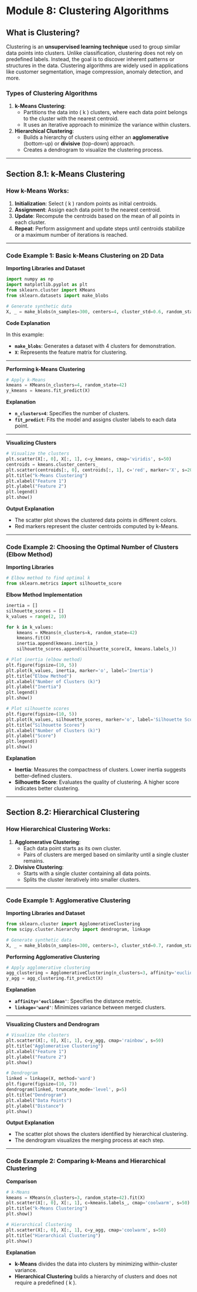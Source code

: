 # Module 8: Clustering Algorithms

## What is Clustering?

Clustering is an **unsupervised learning technique** used to group similar data points into clusters. Unlike classification, clustering does not rely on predefined labels. Instead, the goal is to discover inherent patterns or structures in the data. Clustering algorithms are widely used in applications like customer segmentation, image compression, anomaly detection, and more.

### Types of Clustering Algorithms

1. **k-Means Clustering**:
    - Partitions the data into \( k \) clusters, where each data point belongs to the cluster with the nearest centroid.
    - It uses an iterative approach to minimize the variance within clusters.
2. **Hierarchical Clustering**:
    - Builds a hierarchy of clusters using either an **agglomerative** (bottom-up) or **divisive** (top-down) approach.
    - Creates a dendrogram to visualize the clustering process.

---

## Section 8.1: k-Means Clustering

### How k-Means Works:

1. **Initialization**: Select \( k \) random points as initial centroids.
2. **Assignment**: Assign each data point to the nearest centroid.
3. **Update**: Recompute the centroids based on the mean of all points in each cluster.
4. **Repeat**: Perform assignment and update steps until centroids stabilize or a maximum number of iterations is reached.

---

### Code Example 1: Basic k-Means Clustering on 2D Data

**Importing Libraries and Dataset**

```python
import numpy as np
import matplotlib.pyplot as plt
from sklearn.cluster import KMeans
from sklearn.datasets import make_blobs

# Generate synthetic data
X, _ = make_blobs(n_samples=300, centers=4, cluster_std=0.6, random_state=42)

```

**Code Explanation**

In this example:

- **`make_blobs`**: Generates a dataset with 4 clusters for demonstration.
- **`X`**: Represents the feature matrix for clustering.

---

**Performing k-Means Clustering**

```python
# Apply k-Means
kmeans = KMeans(n_clusters=4, random_state=42)
y_kmeans = kmeans.fit_predict(X)

```

**Explanation**

- **`n_clusters=4`**: Specifies the number of clusters.
- **`fit_predict`**: Fits the model and assigns cluster labels to each data point.

---

**Visualizing Clusters**

```python
# Visualize the clusters
plt.scatter(X[:, 0], X[:, 1], c=y_kmeans, cmap='viridis', s=50)
centroids = kmeans.cluster_centers_
plt.scatter(centroids[:, 0], centroids[:, 1], c='red', marker='X', s=200, label='Centroids')
plt.title("k-Means Clustering")
plt.xlabel("Feature 1")
plt.ylabel("Feature 2")
plt.legend()
plt.show()

```

**Output Explanation**

- The scatter plot shows the clustered data points in different colors.
- Red markers represent the cluster centroids computed by k-Means.

---

### Code Example 2: Choosing the Optimal Number of Clusters (Elbow Method)

**Importing Libraries**

```python
# Elbow method to find optimal k
from sklearn.metrics import silhouette_score

```

**Elbow Method Implementation**

```python
inertia = []
silhouette_scores = []
k_values = range(2, 10)

for k in k_values:
    kmeans = KMeans(n_clusters=k, random_state=42)
    kmeans.fit(X)
    inertia.append(kmeans.inertia_)
    silhouette_scores.append(silhouette_score(X, kmeans.labels_))

# Plot inertia (elbow method)
plt.figure(figsize=(10, 5))
plt.plot(k_values, inertia, marker='o', label='Inertia')
plt.title("Elbow Method")
plt.xlabel("Number of Clusters (k)")
plt.ylabel("Inertia")
plt.legend()
plt.show()

# Plot silhouette scores
plt.figure(figsize=(10, 5))
plt.plot(k_values, silhouette_scores, marker='o', label='Silhouette Score', color='green')
plt.title("Silhouette Scores")
plt.xlabel("Number of Clusters (k)")
plt.ylabel("Score")
plt.legend()
plt.show()

```

**Explanation**

- **Inertia**: Measures the compactness of clusters. Lower inertia suggests better-defined clusters.
- **Silhouette Score**: Evaluates the quality of clustering. A higher score indicates better clustering.

---

## Section 8.2: Hierarchical Clustering

### How Hierarchical Clustering Works:

1. **Agglomerative Clustering**:
    - Each data point starts as its own cluster.
    - Pairs of clusters are merged based on similarity until a single cluster remains.
2. **Divisive Clustering**:
    - Starts with a single cluster containing all data points.
    - Splits the cluster iteratively into smaller clusters.

---

### Code Example 1: Agglomerative Clustering

**Importing Libraries and Dataset**

```python
from sklearn.cluster import AgglomerativeClustering
from scipy.cluster.hierarchy import dendrogram, linkage

# Generate synthetic data
X, _ = make_blobs(n_samples=300, centers=3, cluster_std=0.7, random_state=42)

```

**Performing Agglomerative Clustering**

```python
# Apply agglomerative clustering
agg_clustering = AgglomerativeClustering(n_clusters=3, affinity='euclidean', linkage='ward')
y_agg = agg_clustering.fit_predict(X)

```

**Explanation**

- **`affinity='euclidean'`**: Specifies the distance metric.
- **`linkage='ward'`**: Minimizes variance between merged clusters.

---

**Visualizing Clusters and Dendrogram**

```python
# Visualize the clusters
plt.scatter(X[:, 0], X[:, 1], c=y_agg, cmap='rainbow', s=50)
plt.title("Agglomerative Clustering")
plt.xlabel("Feature 1")
plt.ylabel("Feature 2")
plt.show()

# Dendrogram
linked = linkage(X, method='ward')
plt.figure(figsize=(10, 7))
dendrogram(linked, truncate_mode='level', p=5)
plt.title("Dendrogram")
plt.xlabel("Data Points")
plt.ylabel("Distance")
plt.show()

```

**Output Explanation**

- The scatter plot shows the clusters identified by hierarchical clustering.
- The dendrogram visualizes the merging process at each step.

---

### Code Example 2: Comparing k-Means and Hierarchical Clustering

**Comparison**

```python
# k-Means
kmeans = KMeans(n_clusters=3, random_state=42).fit(X)
plt.scatter(X[:, 0], X[:, 1], c=kmeans.labels_, cmap='coolwarm', s=50)
plt.title("k-Means Clustering")
plt.show()

# Hierarchical Clustering
plt.scatter(X[:, 0], X[:, 1], c=y_agg, cmap='coolwarm', s=50)
plt.title("Hierarchical Clustering")
plt.show()

```

**Explanation**

- **k-Means** divides the data into clusters by minimizing within-cluster variance.
- **Hierarchical Clustering** builds a hierarchy of clusters and does not require a predefined \( k \).